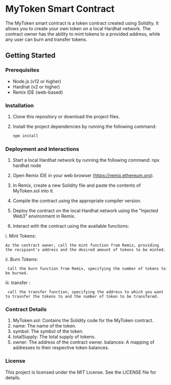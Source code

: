 # MyToken Smart Contract

The MyToken smart contract is a token contract created using Solidity. It allows you to create your own token on a local Hardhat network. The contract owner has the ability to mint tokens to a provided address, while any user can burn and transfer tokens.

## Getting Started

### Prerequisites

- Node.js (v12 or higher)
- Hardhat (v2 or higher)
- Remix IDE (web-based)

### Installation

1. Clone this repository or download the project files.

2. Install the project dependencies by running the following command:

   ```bash
   npm install
### Deployment and Interactions
1. Start a local Hardhat network by running the following command:
   npx hardhat node
2. Open Remix IDE in your web browser (https://remix.ethereum.org).

3. In Remix, create a new Solidity file and paste the contents of MyToken.sol into it.

4. Compile the contract using the appropriate compiler version.

5. Deploy the contract on the local Hardhat network using the "Injected Web3" environment in Remix.

6. Interact with the contract using the available functions:

  i. Mint Tokens:

    As the contract owner, call the mint function from Remix, providing the recipient's address and the desired amount of tokens to be minted.
    
  ii. Burn Tokens:

     Call the burn function from Remix, specifying the number of tokens to be burned.
     
  iii. transfer :

     call the transfer function, specifying the address to which you want to trasnfer the tokens to and the number of token to be transfered.

### Contract Details
1. MyToken.sol: Contains the Solidity code for the MyToken contract.
2. name: The name of the token.
3. symbol: The symbol of the token.
4. totalSupply: The total supply of tokens.
5. owner: The address of the contract owner.
balances: A mapping of addresses to their respective token balances.
### License
This project is licensed under the MIT License. See the LICENSE file for details.
